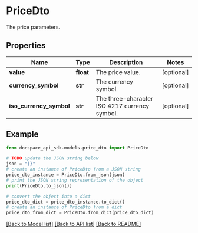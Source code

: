 # PriceDto
The price parameters.

## Properties

Name | Type | Description | Notes
------------ | ------------- | ------------- | -------------
**value** | **float** | The price value. | [optional] 
**currency_symbol** | **str** | The currency symbol. | [optional] 
**iso_currency_symbol** | **str** | The three-character ISO 4217 currency symbol. | [optional] 

## Example

```python
from docspace_api_sdk.models.price_dto import PriceDto

# TODO update the JSON string below
json = "{}"
# create an instance of PriceDto from a JSON string
price_dto_instance = PriceDto.from_json(json)
# print the JSON string representation of the object
print(PriceDto.to_json())

# convert the object into a dict
price_dto_dict = price_dto_instance.to_dict()
# create an instance of PriceDto from a dict
price_dto_from_dict = PriceDto.from_dict(price_dto_dict)
```
[[Back to Model list]](../README.md#documentation-for-models) [[Back to API list]](../README.md#documentation-for-api-endpoints) [[Back to README]](../README.md)



